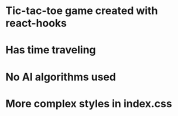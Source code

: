# Tic-tac-toe game created with react-hooks 
# Has time traveling
# No AI algorithms used
# More complex styles in index.css